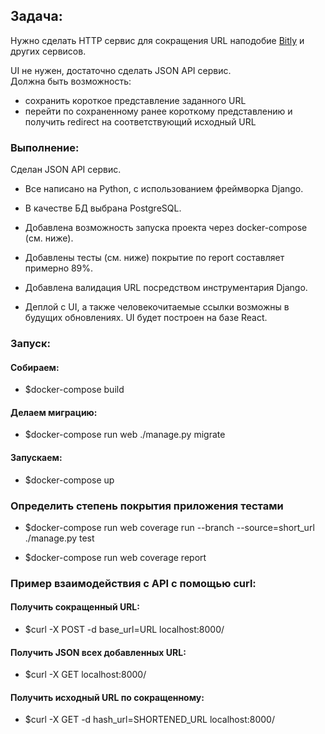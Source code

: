 ## Задача:

Нужно сделать HTTP сервис для сокращения URL наподобие [Bitly](https://bitly.com/) и других сервисов.

UI не нужен, достаточно сделать JSON API сервис.  
Должна быть возможность: 
- сохранить короткое представление заданного URL 
- перейти по сохраненному ранее короткому представлению и получить redirect на соответствующий исходный URL

### Выполнение: 

Сделан JSON API сервис.

- Все написано на Python, с использованием фреймворка Django. 
- В качестве БД выбрана PostgreSQL. 
- Добавлена возможность запуска проекта через docker-compose (см. ниже).
- Добавлены тесты (см. ниже) покрытие по report составляет примерно 89%.
- Добавлена валидация URL посредством инструментария Django.

- Деплой с UI, а также человекочитаемые ссылки возможны в будущих обновлениях. UI будет построен на базе React.


### Запуск:

#### Собираем: 

- $docker-compose build

#### Делаем миграцию:

- $docker-compose run web ./manage.py migrate

#### Запускаем:

- $docker-compose up


### Определить степень покрытия приложения тестами
- $docker-compose run web coverage run --branch --source=short_url ./manage.py test

- $docker-compose run web coverage report


### Пример взаимодействия с API с помощью curl:

#### Получить сокращенный URL:
- $curl -X POST -d base_url=URL localhost:8000/

#### Получить JSON всех добавленных URL:
- $curl -X GET localhost:8000/

#### Получить исходный URL по сокращенному:
- $curl -X GET -d hash_url=SHORTENED_URL localhost:8000/